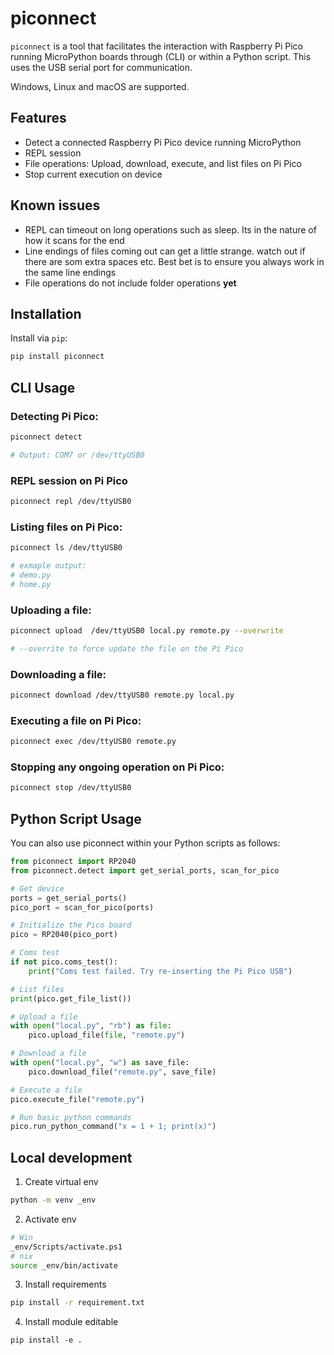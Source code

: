 # piconnect
`piconnect` is a tool that facilitates the interaction with Raspberry Pi Pico running MicroPython boards through (CLI) or within a Python script. This uses the USB serial port for communication.

Windows, Linux and macOS are supported.

## Features
- Detect a connected Raspberry Pi Pico device running MicroPython
- REPL session
- File operations: Upload, download, execute, and list files on Pi Pico
- Stop current execution on device

## Known issues
- REPL can timeout on long operations such as sleep. Its in the nature of how it scans for the end
- Line endings of files coming out can get a little strange. watch out if there are som extra spaces etc. Best bet is to ensure you always work in the same line endings
- File operations do not include folder operations __yet__

## Installation
Install via `pip`:

``` bash 
pip install piconnect
```


## CLI Usage


### Detecting Pi Pico:
``` bash
piconnect detect

# Output: COM7 or /dev/ttyUSB0
```

### REPL session on Pi Pico
``` bash
piconnect repl /dev/ttyUSB0
```

### Listing files on Pi Pico:
``` bash
piconnect ls /dev/ttyUSB0

# exmaple output:
# demo.py
# home.py
```

### Uploading a file:
``` bash
piconnect upload  /dev/ttyUSB0 local.py remote.py --overwrite

# --overrite to force update the file on the Pi Pico
```

### Downloading a file:
``` bash
piconnect download /dev/ttyUSB0 remote.py local.py
```

### Executing a file on Pi Pico:
``` bash
piconnect exec /dev/ttyUSB0 remote.py
```

### Stopping any ongoing operation on Pi Pico:
``` bash
piconnect stop /dev/ttyUSB0
```


## Python Script Usage
You can also use piconnect within your Python scripts as follows:

``` python
from piconnect import RP2040
from piconnect.detect import get_serial_ports, scan_for_pico

# Get device
ports = get_serial_ports()
pico_port = scan_for_pico(ports)

# Initialize the Pico board
pico = RP2040(pico_port)

# Coms test
if not pico.coms_test():
    print("Coms test failed. Try re-inserting the Pi Pico USB")

# List files
print(pico.get_file_list())

# Upload a file
with open("local.py", "rb") as file:
    pico.upload_file(file, "remote.py")

# Download a file
with open("local.py", "w") as save_file:
    pico.download_file("remote.py", save_file)

# Execute a file
pico.execute_file("remote.py")

# Run basic python commands
pico.run_python_command("x = 1 + 1; print(x)")
```

## Local development
1. Create virtual env
``` bash
python -m venv _env
```
2. Activate env
``` bash
# Win
_env/Scripts/activate.ps1
# nix
source _env/bin/activate
```
3. Install requirements
``` bash
pip install -r requirement.txt
```
4. Install module editable
```
pip install -e .
```